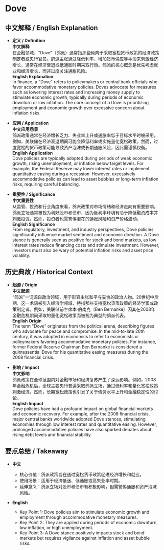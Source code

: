 # Dove

## 中文解释 / English Explanation

* **定义 / Definition**  
  **中文解释**  
  在金融领域，“Dove”（鸽派）通常指那些倾向于采取宽松货币政策的经济政策制定者或央行官员。鸽派主张通过降低利率、增加货币供应等手段来刺激经济增长，通常在经济衰退或低通胀时期采取行动。鸽派的核心概念是优先考虑就业和经济增长，而非过度关注通胀风险。  
  **English Explanation**  
  In finance, a "Dove" refers to policymakers or central bank officials who favor accommodative monetary policies. Doves advocate for measures such as lowering interest rates and increasing money supply to stimulate economic growth, typically during periods of economic downturn or low inflation. The core concept of a Dove is prioritizing employment and economic growth over excessive concern about inflation risks.

* **应用 / Application**  
  **中文应用场景**  
  鸽派政策通常在经济增长乏力、失业率上升或通胀率低于目标水平时被采用。例如，美联储在经济衰退期间可能会降低利率或实施量化宽松政策。然而，过度宽松的货币政策可能导致资产泡沫或长期通胀风险，因此需谨慎权衡。  
  **English Application**  
  Dove policies are typically adopted during periods of weak economic growth, rising unemployment, or inflation below target levels. For example, the Federal Reserve may lower interest rates or implement quantitative easing during a recession. However, excessively accommodative policies can lead to asset bubbles or long-term inflation risks, requiring careful balancing.

* **重要性 / Significance**  
  **中文重要性**  
  从监管、投资和行业角度来看，鸽派政策对市场情绪和经济走向有重要影响。鸽派立场通常被视为利好股市和债市，因为低利率环境有助于降低融资成本并刺激投资。然而，投资者也需警惕潜在的通胀风险和资产价格波动。  
  **English Significance**  
  From regulatory, investment, and industry perspectives, Dove policies significantly influence market sentiment and economic direction. A Dove stance is generally seen as positive for stock and bond markets, as low interest rates reduce financing costs and stimulate investment. However, investors must also be wary of potential inflation risks and asset price volatility.

## 历史典故 / Historical Context

* **起源 / Origin**  
  **中文起源**  
  “鸽派”一词源自政治领域，用于形容主张和平与妥协的政治人物。20世纪中后期，这一术语被引入经济学领域，特指那些支持宽松货币政策的经济学家或政策制定者。例如，美联储前主席本·伯南克（Ben Bernanke）因其在2008年金融危机期间采取的量化宽松政策而被视为典型的鸽派代表。  
  **English Origin**  
  The term "Dove" originates from the political arena, describing figures who advocate for peace and compromise. In the mid-to-late 20th century, it was adopted in economics to refer to economists or policymakers favoring accommodative monetary policies. For instance, former Federal Reserve Chairman Ben Bernanke is considered a quintessential Dove for his quantitative easing measures during the 2008 financial crisis.

* **影响 / Impact**  
  **中文影响**  
  鸽派政策在全球范围内对金融市场和经济复苏产生了深远影响。例如，2008年金融危机后，全球主要央行普遍采取鸽派立场，通过低利率和量化宽松政策刺激经济。然而，长期宽松政策也引发了关于债务水平上升和金融稳定性的讨论。  
  **English Impact**  
  Dove policies have had a profound impact on global financial markets and economic recovery. For example, after the 2008 financial crisis, major central banks worldwide adopted Dove stances, stimulating economies through low interest rates and quantitative easing. However, prolonged accommodative policies have also sparked debates about rising debt levels and financial stability.

## 要点总结 / Takeaway

* **中文**  
  - 核心价值：鸽派政策旨在通过宽松货币政策促进经济增长和就业。  
  - 使用场景：适用于经济低迷、低通胀或高失业率时期。  
  - 延伸意义：鸽派立场对股市和债市有积极影响，但需警惕通胀和资产泡沫风险。

* **English**  
  - Key Point 1: Dove policies aim to stimulate economic growth and employment through accommodative monetary measures.  
  - Key Point 2: They are applied during periods of economic downturn, low inflation, or high unemployment.  
  - Key Point 3: A Dove stance positively impacts stock and bond markets but requires vigilance against inflation and asset bubble risks.